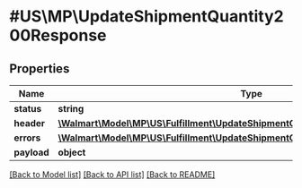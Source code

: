 # #US\MP\UpdateShipmentQuantity200Response

## Properties

Name | Type | Description | Notes
------------ | ------------- | ------------- | -------------
**status** | **string** |  |
**header** | [**\Walmart\Model\MP\US\Fulfillment\UpdateShipmentQuantity200ResponseHeader**](UpdateShipmentQuantity200ResponseHeader.md) |  | [optional]
**errors** | [**\Walmart\Model\MP\US\Fulfillment\UpdateShipmentQuantity200ResponseErrorsInner[]**](UpdateShipmentQuantity200ResponseErrorsInner.md) |  | [optional]
**payload** | **object** |  | [optional]


[[Back to Model list]](../) [[Back to API list]](../../Api/US/MP) [[Back to README]](../../README.md)

